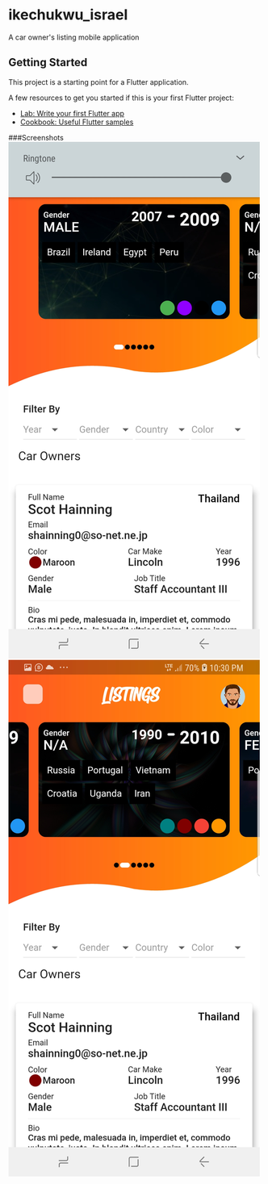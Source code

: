 # ikechukwu_israel

A car owner's listing mobile application

## Getting Started

This project is a starting point for a Flutter application.

A few resources to get you started if this is your first Flutter project:

- [Lab: Write your first Flutter app](https://flutter.dev/docs/get-started/codelab)
- [Cookbook: Useful Flutter samples](https://flutter.dev/docs/cookbook)

###Screenshots
![Screenshot 1](Screenshot_20201003-223018.jpg)
![Screenshot 2](Screenshot_20201003-223033.jpg)
